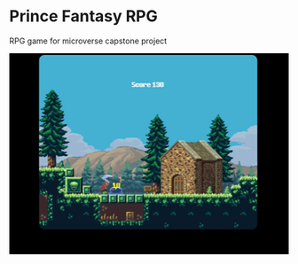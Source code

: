 
# Prince Fantasy RPG
RPG game for microverse capstone project

![Gameplay Screenshot](./app_screenshot.png)




